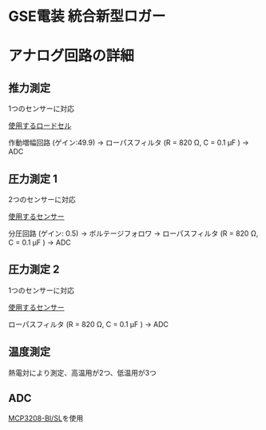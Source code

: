# GSE電装 統合新型ロガー

# アナログ回路の詳細

## 推力測定

1つのセンサーに対応

[使用するロードセル](https://www.te.com/usa-en/product-FC2311-0000-0250-L.html)

作動増幅回路 (ゲイン:49.9) → ローパスフィルタ (R = 820 Ω, C = 0.1 μF ) → ADC

## 圧力測定 1

2つのセンサーに対応

[使用するセンサー](https://www.bdsensors.de/fileadmin/user_upload/Download/Datenblaetter_datasheets/DB_DMK331P_E.pdf)

分圧回路 (ゲイン: 0.5) → ボルテージフォロワ → ローパスフィルタ (R = 820 Ω, C = 0.1 μF ) → ADC

## 圧力測定 2

1つのセンサーに対応

[使用するセンサー](https://www.sayama.com/products/index.php/item?cell003=%E5%9C%A7%E5%8A%9B%E3%82%BB%E3%83%B3%E3%82%B5&cell004=%E3%82%B2%E3%83%BC%E3%82%B8%E5%9C%A7%EF%BC%88%E6%B6%B2%E4%BD%93%EF%BC%89&name=%E3%82%B2%E3%83%BC%E3%82%B8%E5%9C%A7%E8%A8%88+%E5%9C%A7%E5%8A%9B%E3%82%BB%E3%83%B3%E3%82%B5++FSV-010MP&id=3137&label=1)

ローパスフィルタ (R = 820 Ω, C = 0.1 μF ) → ADC

## 温度測定

熱電対により測定、高温用が2つ、低温用が3つ

## ADC
[MCP3208-BI/SL](https://www.digikey.jp/en/products/detail/microchip-technology/MCP3208-BI-SL/319444)を使用
